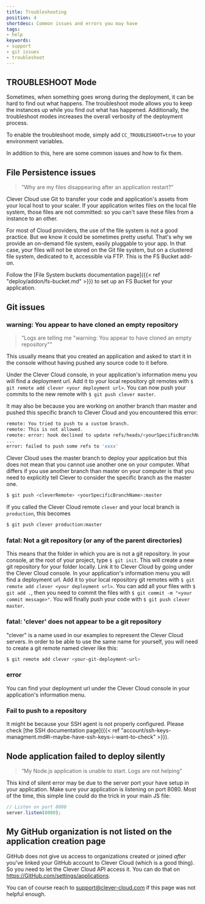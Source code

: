 ```yaml
---
title: Troubleshooting
position: 4
shortdesc: Common issues and errors you may have
tags:
- help
keywords:
- support
- git issues
- troubleshoot
---
```


## TROUBLESHOOT Mode

Sometimes, when something goes wrong during the deployment, it can be hard to find out what happens. The troubleshoot mode allows you to keep the instances up while you find out what has happened.
Additionally, the troubleshoot modes increases the overall verbosity of the deployment process.

To enable the troubleshoot mode, simply add `CC_TROUBLESHOOT=true` to your environment variables.


In addition to this, here are some common issues and how to fix them.

## File Persistence issues

> "Why are my files disappearing after an application restart?”

Clever Cloud use Git to transfer your code and application's assets from your local host to your scaler. If your application writes files on the local file system, those files are not committed: so you can't save these files from a instance to an other.

For most of Cloud providers, the use of the file system is not a good practice. But we know it could be sometimes pretty useful. That's why we provide an on-demand file system, easily pluggable to your app. In that case, your files will not be stored on the Git file system, but on a clustered file system, dedicated to it, accessible via FTP. This is the FS Bucket add-on.

Follow the [File System buckets documentation page]({{< ref "deploy/addon/fs-bucket.md" >}}) to set up an FS Bucket for your application.

## Git issues

### warning: You appear to have cloned an empty repository

> “Logs are telling me \"warning: You appear to have cloned an empty repository\"”

This usually means that you created an application and asked to start it in the console without having pushed any source code to it before.

Under the Clever Cloud console, in your application's information menu you will find a deployment url. Add it to your local repository git remotes with `$ git remote add clever <your deployment url>`.
You can now push your commits to the new remote with `$ git push clever master`.

It may also be because you are working on another branch than master and pushed this specific branch to Clever Cloud and you encountered this error:

```bash
remote: You tried to push to a custom branch.
remote: This is not allowed.
remote: error: hook declined to update refs/heads/<yourSpecificBranchName>
...
error: failed to push some refs to 'xxxx'
```

Clever Cloud uses the master branch to deploy your application but this does not mean that you cannot use another one on your computer.
What differs if you use another branch than master on your computer is that you need to explicitly tell Clever to consider the specific branch as the master one.

```bash
$ git push <cleverRemote> <yourSpecificBranchName>:master
```

If you called the Clever Cloud remote `clever` and your local branch is `production`, this becomes

```bash
$ git push clever production:master
```

### fatal: Not a git repository (or any of the parent directories)

This means that the folder in which you are is not a git repository.
In your console, at the root of your project, type `$ git init`. This will create a new git repository for your folder locally. Link it to Clever Cloud by going under the Clever Cloud console. In your application's information menu you will find a deployment url. Add it to your local repository git remotes with `$ git remote add clever <your deployment url>`.
You can add all your files with `$ git add .`, then you need to commit the files with `$ git commit -m "<your commit message>"`.
You will finally push your code with `$ git push clever master`.

### fatal: 'clever' does not appear to be a git repository

"clever" is a name used in our examples to represent the Clever Cloud servers.
In order to be able to use the same name for yourself, you will need to create a git remote named clever like this:

```bash
$ git remote add clever <your-git-deployment-url>
```

### error

You can find your deployment url under the Clever Cloud console in your application's information menu.

### Fail to push to a repository

It might be because your SSH agent is not properly configured. Please check [the SSH documentation page]({{< ref "account/ssh-keys-managment.md#i-maybe-have-ssh-keys-i-want-to-check" >}}).

## Node application failed to deploy silently

> “My Node.js application is unable to start. Logs are not helping”

This kind of silent error may be due to the server port your have setup in your application. Make sure your application is listening on port 8080.
Most of the time, this simple line could do the trick in your main JS file:

```javascript
// Listen on port 8080
server.listen(8080);
```

## My GitHub organization is not listed on the application creation page

GitHub does not give us access to organizations created or joined *after* you've linked your GitHub account to Clever Cloud (which is a good thing). So you need to let the Clever Cloud API access it. You can do that on <https://GitHub.com/settings/applications>.

You can of course reach to support@clever-cloud.com if this page was not helpful enough.



